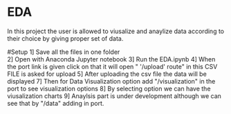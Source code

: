 # EDA
In this project the user is allowed to viusalize and anaylize data according to their choice by giving proper set of data.

#Setup
1] Save all the files in one folder  
2] Open with Anaconda Jupyter notebook
3] Run the EDA.ipynb 
4] When the port link is given click on that it will open " '/upload' route" in this CSV FILE is asked for upload
5] After uploading the csv file the data will be displayed
7] Then for Data Visualization option add "/visualization" in the port to see visualization options 
8] By selecting option we can have the viusalization charts
9] Anaylsis part is under development although we can see that by "/data" adding in port.
